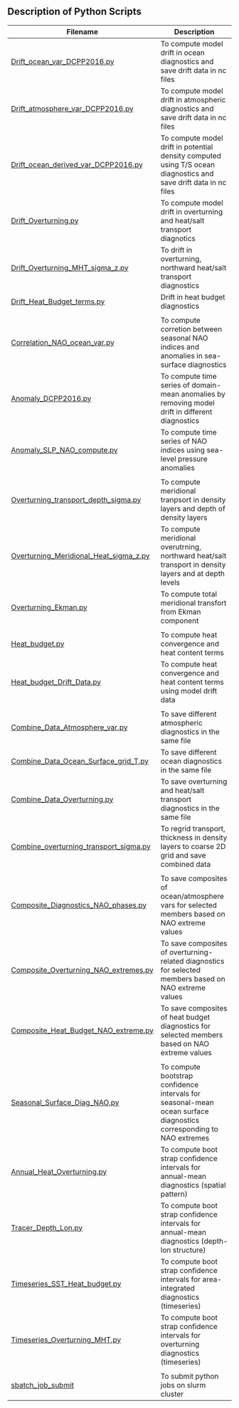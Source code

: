 ## Description of Python Scripts

| Filename | Description |
| --- | --- |
| [Drift_ocean_var_DCPP2016.py](./Drift_Calculation_Model/Drift_ocean_var_DCPP2016.py) | To compute model drift in ocean diagnostics and save drift data in nc files |
| [Drift_atmosphere_var_DCPP2016.py](./Drift_Calculation_Model/Drift_atmosphere_var_DCPP2016.py) | To compute model drift in atmospheric diagnostics and save drift data in nc files |
| [Drift_ocean_derived_var_DCPP2016.py](./Drift_Calculation_Model/Drift_ocean_derived_var_DCPP2016.py) | To compute model drift in potential density computed using T/S ocean diagnostics and save drift data in nc files |
| [Drift_Overturning.py](./Drift_Calculation_Model/Drift_Overturning.py) | To compute model drift in overturning and heat/salt transport diagnotics |
| [Drift_Overturning_MHT_sigma_z.py](./Drift_Calculation_Model/Drift_Overturning_MHT_sigma_z.py) | To drift in overturning, northward heat/salt transport diagnostics |
| [Drift_Heat_Budget_terms.py](./Drift_Calculation_Model/Drift_Heat_Budget_terms.py) | Drift in heat budget diagnostics |
| | |
| [Correlation_NAO_ocean_var.py](./Compute_Diagnostics/Correlation_NAO_ocean_var.py) | To compute corretion between seasonal NAO indices and anomalies in sea-surface diagnostics |
| [Anomaly_DCPP2016.py](./Compute_Diagnostics/Anomaly_DCPP2016.py) | To compute time series of domain-mean anomalies by removing model drift in different diagnostics | 
| [Anomaly_SLP_NAO_compute.py](./Compute_Diagnostics/Anomaly_SLP_NAO_compute.py) | To compute time series of NAO indices using sea-level pressure anomalies |
| | |
| [Overturning_transport_depth_sigma.py](./Compute_Diagnostics/Overturning_transport_depth_sigma.py) | To compute meridional tranpsort in density layers and depth of density layers |
| [Overturning_Meridional_Heat_sigma_z.py](./Compute_Diagnostics/Overturning_Meridional_Heat_sigma_z.py) | To compute meridional overutrning, northward heat/salt transport in density layers and at depth levels |
| [Overturning_Ekman.py](./Compute_Diagnostics/Overturning_Ekman.py) | To compute total meridional transfort from Ekman component |
| | | 
| [Heat_budget.py](./Compute_Diagnostics/Heat_budget.py) | To compute heat convergence and heat content terms |
| [Heat_budget_Drift_Data.py](./Compute_Diagnostics/Heat_budget_Drift_Data.py) | To compute heat convergence and heat content terms using model drift data |
| | |
| [Combine_Data_Atmosphere_var.py](./Combine_Files/Combine_Data_Atmosphere_var.py) | To save different atmospheric diagnostics in the same file |
| [Combine_Data_Ocean_Surface_grid_T.py](./Combine_Files/Combine_Data_Ocean_Surface_grid_T.py) | To save different ocean diagnostics in the same file |
| [Combine_Data_Overturning.py](./Combine_Files/Combine_Data_Overturning.py) | To save overturning and heat/salt transport diagnostics in the same file |
| [Combine_overturning_transport_sigma.py](./Combine_Files/Combine_overturning_transport_sigma.py) | To regrid transport, thickness in density layers to coarse 2D grid and save combined data |
| | |
| [Composite_Diagnostics_NAO_phases.py](./Compute_Diagnostics/Composite_Diagnostics_NAO_phases.py) | To save composites of ocean/atmosphere vars for selected members based on NAO extreme values |
| [Composite_Overturning_NAO_extremes.py](./Compute_Diagnostics/Composite_Overturning_NAO_extremes.py) | To save composites of overturning-related diagnostics for selected members based on NAO extreme values |
| [Composite_Heat_Budget_NAO_extreme.py](./Compute_Diagnostics/Composite_Heat_Budget_NAO_extreme.py) | To save composites of heat budget diagnostics for selected members based on NAO extreme values |
| | |
| [Seasonal_Surface_Diag_NAO.py](./Bootstrapping_significance_testing/Seasonal_Surface_Diag_NAO.py) | To compute bootstrap confidence intervals for seasonal-mean ocean surface diagnostics corresponding to NAO extremes |
| [Annual_Heat_Overturning.py](./Bootstrapping_significance_testing/Annual_Heat_Overturning.py) | To compute boot strap confidence intervals for annual-mean diagnostics (spatial pattern) |
| [Tracer_Depth_Lon.py](./Bootstrapping_significance_testing/Tracer_Depth_Lon.py) | To compute boot strap confidence intervals for annual-mean diagnostics (depth-lon structure) |
| [Timeseries_SST_Heat_budget.py](./Bootstrapping_significance_testing/Timeseries_SST_Heat_budget.py) | To compute boot strap confidence intervals for area-integrated diagnostics (timeseries) |
| [Timeseries_Overturning_MHT.py](./Bootstrapping_significance_testing/Timeseries_Overturning_MHT.py) | To compute boot strap confidence intervals for overturning diagnostics (timeseries) |
| | |
| [sbatch_job_submit](./sbatch_job_submit) | To submit python jobs on slurm cluster | 
